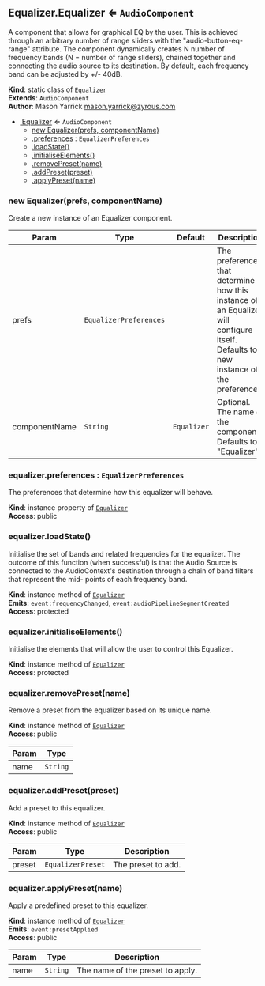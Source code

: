 <a name="ZAmp.Components.Equalizer.Equalizer"></a>

## Equalizer.Equalizer ⇐ <code>AudioComponent</code>
A component that allows for graphical EQ by the user. This is achieved throughan arbitrary number of range sliders with the "audio-button-eq-range" attribute.The component dynamically creates N number of frequency bands (N = number of range sliders), chained together and connecting the audio source to its destination.By default, each frequency band can be adjusted by +/- 40dB.

**Kind**: static class of [<code>Equalizer</code>](#ZAmp.Components.Equalizer)  
**Extends**: <code>AudioComponent</code>  
**Author**: Mason Yarrick <mason.yarrick@zyrous.com>  

* [.Equalizer](#ZAmp.Components.Equalizer.Equalizer) ⇐ <code>AudioComponent</code>
    * [new Equalizer(prefs, componentName)](#new_ZAmp.Components.Equalizer.Equalizer_new)
    * [.preferences](#ZAmp.Components.Equalizer.Equalizer+preferences) : <code>EqualizerPreferences</code>
    * [.loadState()](#ZAmp.Components.Equalizer.Equalizer+loadState)
    * [.initialiseElements()](#ZAmp.Components.Equalizer.Equalizer+initialiseElements)
    * [.removePreset(name)](#ZAmp.Components.Equalizer.Equalizer+removePreset)
    * [.addPreset(preset)](#ZAmp.Components.Equalizer.Equalizer+addPreset)
    * [.applyPreset(name)](#ZAmp.Components.Equalizer.Equalizer+applyPreset)

<a name="new_ZAmp.Components.Equalizer.Equalizer_new"></a>

### new Equalizer(prefs, componentName)
Create a new instance of an Equalizer component.


| Param | Type | Default | Description |
| --- | --- | --- | --- |
| prefs | <code>EqualizerPreferences</code> |  | The preferences that determine how this instance of an Equalizer will configure itself. Defaults to a new instance of the preferences. |
| componentName | <code>String</code> | <code>Equalizer</code> | Optional. The name of the component. Defaults to "Equalizer". |

<a name="ZAmp.Components.Equalizer.Equalizer+preferences"></a>

### equalizer.preferences : <code>EqualizerPreferences</code>
The preferences that determine how this equalizer will behave.

**Kind**: instance property of [<code>Equalizer</code>](#ZAmp.Components.Equalizer.Equalizer)  
**Access**: public  
<a name="ZAmp.Components.Equalizer.Equalizer+loadState"></a>

### equalizer.loadState()
Initialise the set of bands and related frequencies for the equalizer. The outcomeof this function (when successful) is that the Audio Source is connected to theAudioContext's destination through a chain of band filters that represent the mid-points of each frequency band.

**Kind**: instance method of [<code>Equalizer</code>](#ZAmp.Components.Equalizer.Equalizer)  
**Emits**: <code>event:frequencyChanged</code>, <code>event:audioPipelineSegmentCreated</code>  
**Access**: protected  
<a name="ZAmp.Components.Equalizer.Equalizer+initialiseElements"></a>

### equalizer.initialiseElements()
Initialise the elements that will allow the user to control this Equalizer.

**Kind**: instance method of [<code>Equalizer</code>](#ZAmp.Components.Equalizer.Equalizer)  
**Access**: protected  
<a name="ZAmp.Components.Equalizer.Equalizer+removePreset"></a>

### equalizer.removePreset(name)
Remove a preset from the equalizer based on its unique name.

**Kind**: instance method of [<code>Equalizer</code>](#ZAmp.Components.Equalizer.Equalizer)  
**Access**: public  

| Param | Type |
| --- | --- |
| name | <code>String</code> | 

<a name="ZAmp.Components.Equalizer.Equalizer+addPreset"></a>

### equalizer.addPreset(preset)
Add a preset to this equalizer.

**Kind**: instance method of [<code>Equalizer</code>](#ZAmp.Components.Equalizer.Equalizer)  
**Access**: public  

| Param | Type | Description |
| --- | --- | --- |
| preset | <code>EqualizerPreset</code> | The preset to add. |

<a name="ZAmp.Components.Equalizer.Equalizer+applyPreset"></a>

### equalizer.applyPreset(name)
Apply a predefined preset to this equalizer.

**Kind**: instance method of [<code>Equalizer</code>](#ZAmp.Components.Equalizer.Equalizer)  
**Emits**: <code>event:presetApplied</code>  
**Access**: public  

| Param | Type | Description |
| --- | --- | --- |
| name | <code>String</code> | The name of the preset to apply. |

